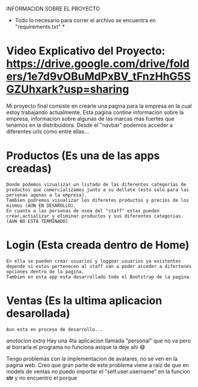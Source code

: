 INFORMACION SOBRE EL PROYECTO 
* Todo lo necesario para correr el archivo se encuentra en "requirements.txt" *

# Video Explicativo del Proyecto: https://drive.google.com/drive/folders/1e7d9vOBuMdPxBV_tFnzHhG5SGZUhxark?usp=sharing

Mi proyecto final consiste en crearle una pagina para la empresa en la cual estoy trabajando actualmente. Esta pagina contine informacion sobre la empresa, informacion sobre algunas de las marcas mas fuertes que tenemos en la distribuidora. Desde el "navbar" podemos acceder a diferentes urls como entre ellas...
# Productos (Es una de las apps creadas)
    Donde podemos vizualizar un listado de las diferentes categorias de productos que comercializamos junto a su dellate (esto solo para las personas agenas a la empresa).
    Tambien podremos visualizar los diferetes productos y precios de los mismos (AUN EN DESAROLLO).
    En cuanto a las personas de osea del "staff" estas pueden crear,actializar y eliminar productos y sus diferentes categorias. (AUN NO ESTA TERMINADO)

# Login (Esta creada dentro de Home)
    En ella se pueden crear usuarios y loggear usuarios ya existentes depende si estos pertenecen al staff van a poder acceder a difertenes opciones dentro de la pagina.
    Tambien en esta app esta desarrollado todo el Bootstrap de la pagina.

# Ventas (Es la ultima aplicacion desarollada)
    Aun esta en proceso de desarrollo...

*anotacion extra*
Hay una 4ta aplicacion llamada "personal" que no va pero al borrarla el programa no funciona asique la deje ahi 😅

Tengo problemas con la implementacion de avatares, no se ven en la pagina web. Creo que gran parte de este problema viene a raiz de que en models de ventas no puedo importar el "self.user.username" en la funcion __str__ y no encuentro el porque


